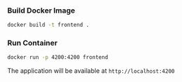 ### Build Docker Image
```bash
docker build -t frontend .
```

### Run Container
```bash
docker run -p 4200:4200 frontend
```

The application will be available at `http://localhost:4200`